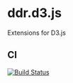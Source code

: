 ddr.d3.js
=========

Extensions for D3.js

CI
--

[![Build Status](https://travis-ci.org/dontdrinkandroot/ddr.d3.js.svg?branch=master)](https://travis-ci.org/dontdrinkandroot/ddr.d3.js)

